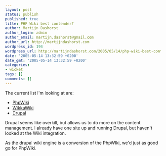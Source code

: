 ```yaml
---
layout: post
status: publish
published: true
title: PHP Wiki best contender?
author: Martijn Dashorst
author_login: admin
author_email: martijn.dashorst@gmail.com
author_url: http://martijndashorst.com
wordpress_id: 194
wordpress_url: http://martijndashorst.com/2005/05/14/php-wiki-best-contender/
date: '2005-05-14 13:32:59 +0200'
date_gmt: '2005-05-14 13:32:59 +0200'
categories:
- wicket
tags: []
comments: []
---
```

<p>The current list I'm looking at are:</p>
<ul>
<li><a href="http://phpwiki.sf.net" title="PHP Wiki">PhpWiki</a></li>
<li><a href="http://wikka.jsnx.com/" title="Wikka">WikkaWiki</a></li>
<li><a href="http://www.drupal.org" title="Drupal">Drupal</a></li>
</ul>
<p>Drupal seems like overkill, but allows us to do more on the content management. I already have one site up and running Drupal, but haven't looked at the <a>Wiki integration</a>.</p>
<p>As the drupal wiki engine is a conversion of the PhpWIki, we'd just as good go for PhpWiki.</p>
